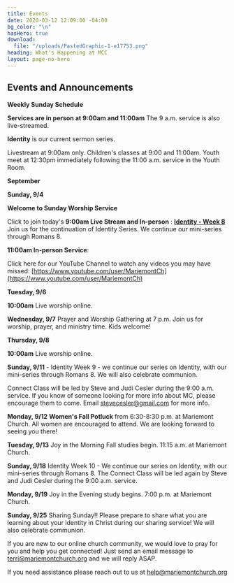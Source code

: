 ```yaml
---
title: Events
date: 2020-03-12 12:09:00 -04:00
bg_color: "\n"
hasHero: true
download:
  file: "/uploads/PastedGraphic-1-e17753.png"
heading: What's Happening at MCC
layout: page-no-hero
---
```


## Events and Announcements

**Weekly Sunday Schedule**

**Services are in person at 9:00am and 11:00am** The 9 a.m. service is also live-streamed.

**Identity** is our current sermon series.

Livestream at 9:00am only. Children's classes at 9:00 and 11:00am. Youth meet at 12:30pm immediately following the 11:00 a.m. service in the Youth Room.

**September**

**Sunday, 9/4** 

**Welcome to Sunday Worship Service** 

Click to join today's **9:00am Live Stream and In-person** : [**Identity - Week 8**](https://youtu.be/rkBhQHHxczU) Join us for the continuation of Identity Series. We continue our mini-series through Romans 8.

**11:00am In-person Service**: 

Click here for our YouTube Channel to watch any videos you may have missed:
[https://www.youtube.com/user/MariemontCh](https://www.youtube.com/user/MariemontCh)

**Tuesday, 9/6**

**10:00am** Live worship online.

**Wednesday, 9/7** Prayer and Worship Gathering at 7 p.m.
Join us for worship, prayer, and ministry time. Kids welcome!

**Thursday, 9/8** 

**10:00am** Live worship online.

**Sunday, 9/11** - Identity Week 9 - we continue our series on Identity, with our mini-series through Romans 8. We will also celebrate communion.

Connect Class will be led by Steve and Judi Cesler during the 9:00 a.m. service. If you know of someone looking for more info about MC, please encourage them to come. Email stevecesler@gmail.com for more info.

**Monday, 9/12** **Women's Fall Potluck** from 6:30-8:30 p.m. at Mariemont Church. All women are encouraged to attend. We are looking forward to seeing you there!

**Tuesday, 9/13** Joy in the Morning Fall studies begin. 11:15 a.m. at Mariemont Church.

**Sunday, 9/18** Identity Week 10 - We continue our series on Identity, with our mini-series through Romans 8. The Connect Class will be led again by Steve and Judi Cesler during the 9:00 a.m. service.

**Monday, 9/19** Joy in the Evening study begins. 7:00 p.m. at Mariemont Church.

**Sunday, 9/25** Sharing Sunday!! Please prepare to share what you are learning about your identity in Christ during our sharing service! We will also celebrate communion.

If you are new to our online church community, we would love to pray for you and help you get connected! Just send an email message to [terri@mariemontchurch.org](http://terri@mariemontchurch.org) and we will reply ASAP.

If you need assistance please reach out to us at [help@mariemontchurch.org](http://help@mariemontchurch.org)

